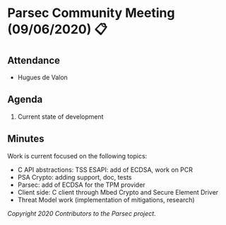 # Parsec Community Meeting (09/06/2020) 📋

## Attendance

- Hugues de Valon

## Agenda

1. Current state of development

## Minutes

Work is current focused on the following topics:

- C API abstractions: TSS ESAPI: add of ECDSA, work on PCR
- PSA Crypto: adding support, doc, tests
- Parsec: add of ECDSA for the TPM provider
- Client side: C client through Mbed Crypto and Secure Element Driver
- Threat Model work (implementation of mitigations, research)

*Copyright 2020 Contributors to the Parsec project.*
